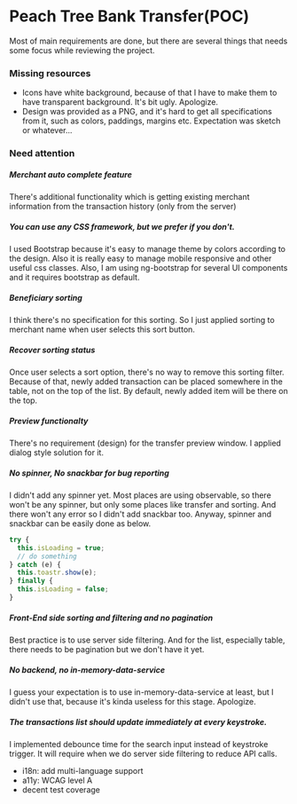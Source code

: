 # Peach Tree Bank Transfer(POC)

Most of main requirements are done, but there are several things that needs some focus while reviewing the project.

### Missing resources
* Icons have white background, because of that I have to make them to have transparent background. It's bit ugly. Apologize.
* Design was provided as a PNG, and it's hard to get all specifications from it, such as colors, paddings, margins etc. Expectation was sketch or whatever...

### Need attention

##### Merchant auto complete feature
There's additional functionality which is getting existing merchant information from the transaction history (only from the server)

##### You can use any CSS framework, but we prefer if you don't.
I used Bootstrap because it's easy to manage theme by colors according to the design. Also it is really easy to manage mobile responsive and other useful css classes.
Also, I am using ng-bootstrap for several UI components and it requires bootstrap as default.

##### Beneficiary sorting
I think there's no specification for this sorting. So I just applied sorting to merchant name when user selects this sort button.

##### Recover sorting status
Once user selects a sort option, there's no way to remove this sorting filter. Because of that, newly added transaction can be placed somewhere in the table, not on the top of the list.
By default, newly added item will be there on the top.

##### Preview functionalty
There's no requirement (design) for the transfer preview window. I applied dialog style solution for it.

##### No spinner, No snackbar for bug reporting
I didn't add any spinner yet. Most places are using observable, so there won't be any spinner, but only some places like transfer and sorting. And there won't any error so I didn't add snackbar too.
Anyway, spinner and snackbar can be easily done as below.
```typescript
try {
  this.isLoading = true;
  // do something
} catch (e) {
  this.toastr.show(e);
} finally {
  this.isLoading = false;
}
```

##### Front-End side sorting and filtering and no pagination
Best practice is to use server side filtering. And for the list, especially table, there needs to be pagination but we don't have it yet.

##### No backend, no in-memory-data-service
I guess your expectation is to use in-memory-data-service at least, but I didn't use that, because it's kinda useless for this stage. Apologize.

##### The transactions list should update immediately at every keystroke.
I implemented debounce time for the search input instead of keystroke trigger. It will require when we do server side filtering to reduce API calls. 

- i18n: add multi-language support
- a11y: WCAG level A
- decent test coverage

